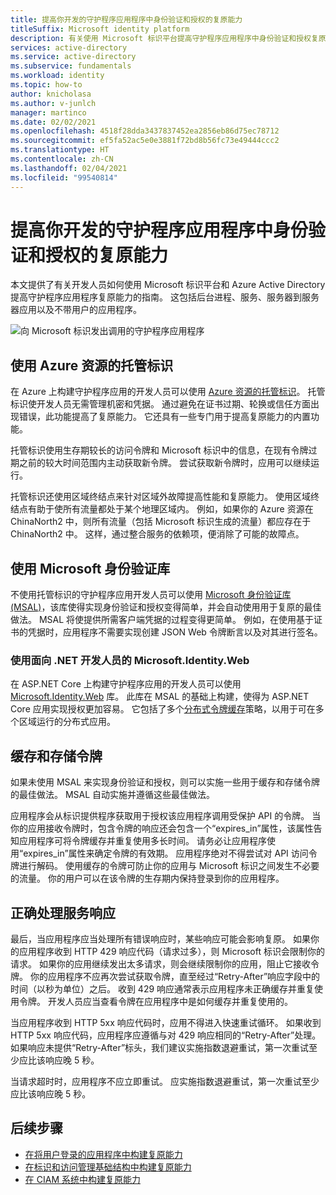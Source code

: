 ```yaml
---
title: 提高你开发的守护程序应用程序中身份验证和授权的复原能力
titleSuffix: Microsoft identity platform
description: 有关使用 Microsoft 标识平台提高守护程序应用程序中身份验证和授权复原能力的指南
services: active-directory
ms.service: active-directory
ms.subservice: fundamentals
ms.workload: identity
ms.topic: how-to
author: knicholasa
ms.author: v-junlch
manager: martinco
ms.date: 02/02/2021
ms.openlocfilehash: 4518f28dda3437837452ea2856eb86d75ec78712
ms.sourcegitcommit: ef5fa52ac5e0e3881f72bd8b56fc73e49444ccc2
ms.translationtype: HT
ms.contentlocale: zh-CN
ms.lasthandoff: 02/04/2021
ms.locfileid: "99540814"
---
```

# <a name="increase-the-resilience-of-authentication-and-authorization-in-daemon-applications-you-develop"></a>提高你开发的守护程序应用程序中身份验证和授权的复原能力

本文提供了有关开发人员如何使用 Microsoft 标识平台和 Azure Active Directory 提高守护程序应用程序复原能力的指南。 这包括后台进程、服务、服务器到服务器应用以及不带用户的应用程序。

![向 Microsoft 标识发出调用的守护程序应用程序](./media/resilience-daemon-app/calling-microsoft-identity.png)

## <a name="use-managed-identities-for-azure-resources"></a>使用 Azure 资源的托管标识

在 Azure 上构建守护程序应用的开发人员可以使用 [Azure 资源的托管标识](../managed-identities-azure-resources/overview.md)。 托管标识使开发人员无需管理机密和凭据。 通过避免在证书过期、轮换或信任方面出现错误，此功能提高了复原能力。 它还具有一些专门用于提高复原能力的内置功能。

托管标识使用生存期较长的访问令牌和 Microsoft 标识中的信息，在现有令牌过期之前的较大时间范围内主动获取新令牌。 尝试获取新令牌时，应用可以继续运行。

托管标识还使用区域终结点来针对区域外故障提高性能和复原能力。 使用区域终结点有助于使所有流量都处于某个地理区域内。 例如，如果你的 Azure 资源在 ChinaNorth2 中，则所有流量（包括 Microsoft 标识生成的流量）都应存在于 ChinaNorth2 中。 这样，通过整合服务的依赖项，便消除了可能的故障点。

## <a name="use-the-microsoft-authentication-library"></a>使用 Microsoft 身份验证库

不使用托管标识的守护程序应用开发人员可以使用 [Microsoft 身份验证库 (MSAL)](../develop/msal-overview.md)，该库使得实现身份验证和授权变得简单，并会自动使用用于复原的最佳做法。 MSAL 将使提供所需客户端凭据的过程变得更简单。 例如，在使用基于证书的凭据时，应用程序不需要实现创建 JSON Web 令牌断言以及对其进行签名。

### <a name="use-microsoftidentityweb-for-net-developers"></a>使用面向 .NET 开发人员的 Microsoft.Identity.Web

在 ASP.NET Core 上构建守护程序应用的开发人员可以使用 [Microsoft.Identity.Web](../develop/microsoft-identity-web.md) 库。 此库在 MSAL 的基础上构建，使得为 ASP.NET Core 应用实现授权更加容易。 它包括了多个[分布式令牌缓存](https://github.com/AzureAD/microsoft-identity-web/wiki/token-cache-serialization#distributed-token-cache)策略，以用于可在多个区域运行的分布式应用。

## <a name="cache-and-store-tokens"></a>缓存和存储令牌

如果未使用 MSAL 来实现身份验证和授权，则可以实施一些用于缓存和存储令牌的最佳做法。 MSAL 自动实施并遵循这些最佳做法。

应用程序会从标识提供程序获取用于授权该应用程序调用受保护 API 的令牌。 当你的应用接收令牌时，包含令牌的响应还会包含一个“expires\_in”属性，该属性告知应用程序可将令牌缓存并重复使用多长时间。 请务必让应用程序使用“expires\_in”属性来确定令牌的有效期。 应用程序绝对不得尝试对 API 访问令牌进行解码。 使用缓存的令牌可防止你的应用与 Microsoft 标识之间发生不必要的流量。 你的用户可以在该令牌的生存期内保持登录到你的应用程序。

## <a name="properly-handle-service-responses"></a>正确处理服务响应

最后，当应用程序应当处理所有错误响应时，某些响应可能会影响复原。 如果你的应用程序收到 HTTP 429 响应代码（请求过多），则 Microsoft 标识会限制你的请求。 如果你的应用继续发出太多请求，则会继续限制你的应用，阻止它接收令牌。 你的应用程序不应再次尝试获取令牌，直至经过“Retry-After”响应字段中的时间（以秒为单位）之后。 收到 429 响应通常表示应用程序未正确缓存并重复使用令牌。 开发人员应当查看令牌在应用程序中是如何缓存并重复使用的。

当应用程序收到 HTTP 5xx 响应代码时，应用不得进入快速重试循环。 如果收到 HTTP 5xx 响应代码，应用程序应遵循与对 429 响应相同的“Retry-After”处理。 如果响应未提供“Retry-After”标头，我们建议实施指数退避重试，第一次重试至少应比该响应晚 5 秒。

当请求超时时，应用程序不应立即重试。 应实施指数退避重试，第一次重试至少应比该响应晚 5 秒。

## <a name="next-steps"></a>后续步骤

- [在将用户登录的应用程序中构建复原能力](resilience-client-app.md)
- [在标识和访问管理基础结构中构建复原能力](resilience-in-infrastructure.md)
- [在 CIAM 系统中构建复原能力](resilience-b2c.md)
